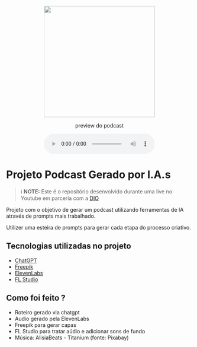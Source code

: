 <p align="center">
<img 
    src="./assets/cover_art.png"
    width="300"
    />
</p>

<p align="center">
    preview do podcast
</p>

<div align="center">
    <audio src="output/Falando Pythonês - Episódio 1 (editado).MP3" controls title="Podcast Editado"></audio>
</div>

# Projeto Podcast Gerado por I.A.s


 > ℹ️ **NOTE:** Este é o repositório desenvolvido durante uma live no Youtube em parceria com a [DIO](https://dio.me)

Projeto com o objetivo de gerar um podcast utilizando ferramentas de IA através de prompts mais trabalhado.

Utilizer uma esteira de prompts para gerar cada etapa do processo criativo.

## Tecnologias utilizadas no projeto

- [ChatGPT](https://chat.openai.com/) 
- [Freepik](https://br.freepik.com/)
- [ElevenLabs](https://beta.elevenlabs.io/)
- [FL Studio](https://www.image-line.com/)

## Como foi feito ?

- Roteiro gerado via chatgpt
- Audio gerado pela ElevenLabs
- Freepik para gerar capas
- FL Studio para tratar aúdio e adicionar sons de fundo
- Música: AlisiaBeats - Titanium (fonte: Pixabay)